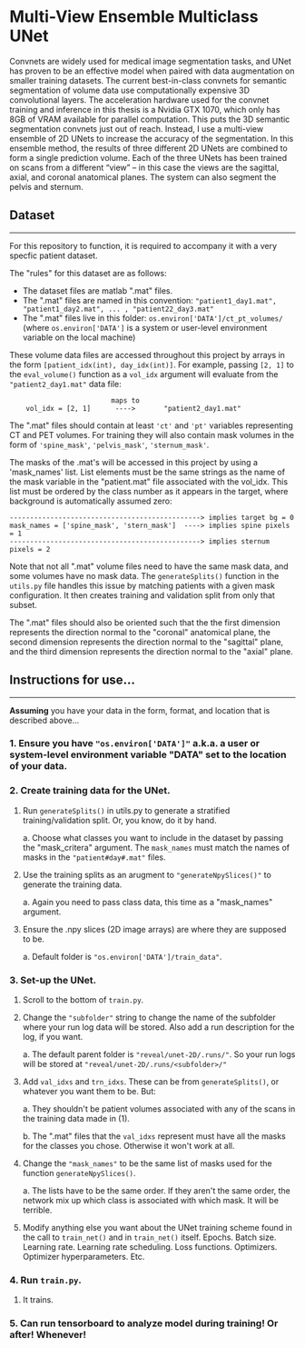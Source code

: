 # Multi-View Ensemble Multiclass UNet
Convnets are widely used for medical image segmentation tasks, and UNet has proven to be an effective model when paired with data augmentation on smaller training datasets. The current best-in-class convnets for semantic segmentation of volume data use computationally expensive 3D convolutional layers. The acceleration hardware used for the convnet training and inference in this thesis is a Nvidia GTX 1070, which only has 8GB of VRAM available for parallel computation. This puts the 3D semantic segmentation convnets just out of reach. Instead, I use a multi-view ensemble of 2D UNets to increase the accuracy of the segmentation. In this ensemble method, the results of three different 2D UNets are combined to form a single prediction volume. Each of the three UNets has been trained on scans from a different “view” – in this case the views are the sagittal, axial, and coronal anatomical planes. The system can also segment the pelvis and sternum.
## Dataset
---
For this repository to function, it is required to accompany it with a very specfic patient dataset. 

The "rules" for this dataset are as follows:

* The dataset files are matlab ".mat" files.
* The ".mat" files are named in this convention: `"patient1_day1.mat", "patient1_day2.mat", ... , "patient22_day3.mat"`
* The ".mat" files live in this folder: `os.environ['DATA']/ct_pt_volumes/` (where `os.environ['DATA']` is a system or user-level environment variable on the local machine)

These volume data files are accessed throughout this project by arrays in the form `[patient_idx(int), day_idx(int)]`. For example, passing `[2, 1]` to the `eval_volume()` function as a `vol_idx` argument will evaluate from the `"patient2_day1.mat"` data file: 
```
                         maps to
    vol_idx = [2, 1]      ---->       "patient2_day1.mat"
```

The ".mat" files should contain at least `'ct'` and `'pt'` variables representing CT and PET volumes. 
For training they will also contain mask volumes in the form of `'spine_mask'`, `'pelvis_mask'`, `'sternum_mask'`.

The masks of the .mat's will be accessed in this project by using a 'mask_names' list. List elements must be the same strings as the name of the mask variable in the "patient.mat" file associated with 
the vol_idx. This list must be ordered by the class number as it appears in the target, where background is automatically assumed zero:
```
-----------------------------------------------> implies target bg = 0
mask_names = ['spine_mask', 'stern_mask']  ----> implies spine pixels = 1
-----------------------------------------------> implies sternum pixels = 2 
```

Note that not all ".mat" volume files need to have the same mask data, and some volumes have no mask data. The `generateSplits()` function in the `utils.py` file handles this issue by matching patients with a given mask configuration. It then creates training and validation split from only that subset.

The ".mat" files should also be oriented such that the the first dimension represents the direction normal to the "coronal" anatomical plane, the second dimension represents the direction normal to the "sagittal" plane, and the third dimension represents the direction normal to the "axial" plane. 

## Instructions for use...
---
**Assuming** you have your data in the form, format, and location that is described above...

### 1. Ensure you have `"os.environ['DATA']"` a.k.a. a user or system-level environment variable "DATA" set to the location of your data.

### 2. Create training data for the UNet.   
   1. Run `generateSplits()` in utils.py to generate a stratified training/validation split. Or, you know, do it by hand.
      
      a. Choose what classes you want to include in the dataset by passing the "mask_critera" argument. The `mask_names` must match the names of masks in the `"patient#day#.mat"` files.
   
   2. Use the training splits as an arugment to `"generateNpySlices()"` to generate the training data.
      
      a. Again you need to pass class data, this time as a "mask_names" 
         argument.
   
   3. Ensure the .npy slices (2D image arrays) are where they are supposed to be.
      
      a. Default folder is `"os.environ['DATA']/train_data"`.
   
### 3. Set-up the UNet.

   1. Scroll to the bottom of `train.py`. 
   
   2. Change the `"subfolder"` string to change the name of the subfolder where
      your run log data will be stored. Also add a run description for the log,
      if you want.

      a. The default parent folder is `"reveal/unet-2D/.runs/"`. So your run logs will be stored at `"reveal/unet-2D/.runs/<subfolder>/"`

   3. Add `val_idxs` and `trn_idxs`. These can be from `generateSplits()`, or whatever you want them to be. But:
      
      a. They shouldn't be patient volumes associated with any of the scans in 
         the training data made in (1). 
         
      b. The ".mat" files that the `val_idxs` represent must have all the masks for 
         the classes you chose. Otherwise it won't work at all.

   4. Change the `"mask_names"` to be the same list of masks used for the function `generateNpySlices()`.

      a. The lists have to be the same order. If they aren't the same order, the network mix up which class is associated with which mask. It will be terrible. 
   
   5. Modify anything else you want about the UNet training scheme found in the 
      call to `train_net()` and in `train_net()` itself. Epochs. Batch size. 
      Learning rate. Learning rate scheduling. Loss functions. Optimizers. 
      Optimizer hyperparameters. Etc.

### 4. Run `train.py`.

   1. It trains.

### 5. Can run tensorboard to analyze model during training! Or after! Whenever!